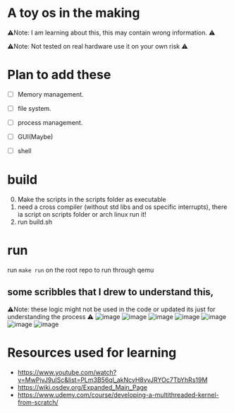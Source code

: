 # A toy os in the making
⚠️Note: I am learning about this, this may contain wrong information. ⚠️

⚠️Note: Not tested on real hardware use it on your own risk ⚠️

# Plan to add these
- [ ] Memory management.
- [ ] file system.
- [ ] process management.
- [ ] GUI(Maybe)
- [ ] shell
  

# build
0. Make the scripts in the scripts folder as executable 
1. need a cross compiler (without std libs and os specific interrupts), there ia script on scripts folder or arch linux run it!
2. run build.sh
# run 
run ` make run ` on the root repo to run through qemu

## some scribbles that I drew to understand this,
⚠️Note: these logic might not be used in the code or updated its just for understanding the process ⚠️
![image](https://github.com/user-attachments/assets/30e8c316-8652-4c3a-966f-3ad3f4920f23)
![image](https://github.com/user-attachments/assets/133aceda-8dec-44b2-aeb6-c8d70412998e)
![image](https://github.com/user-attachments/assets/34ba65ff-f23e-42c0-a48b-0be627c312cd)
![image](https://github.com/user-attachments/assets/f4d41a09-b167-4127-aad5-80178e15da96)
![image](https://github.com/user-attachments/assets/2b51df3a-2431-4abf-b533-af5c8c79feee)
![image](https://github.com/user-attachments/assets/b5527996-0592-4b58-ad60-78faf978f62f)
![image](https://github.com/user-attachments/assets/e5a2c860-e25d-472d-b619-d7ce9b057faa)

# Resources used for learning
- https://www.youtube.com/watch?v=MwPjvJ9ulSc&list=PLm3B56ql_akNcvH8vvJRYOc7TbYhRs19M
- https://wiki.osdev.org/Expanded_Main_Page
- https://www.udemy.com/course/developing-a-multithreaded-kernel-from-scratch/
